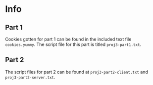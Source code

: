 # Info
## Part 1
Cookies gotten for part 1 can be found in the included text file `cookies.yummy`. The script file for this part is titled `proj3-part1.txt`. 

## Part 2
The script files for part 2 can be found at `proj3-part2-client.txt` and `proj3-part2-server.txt`.


